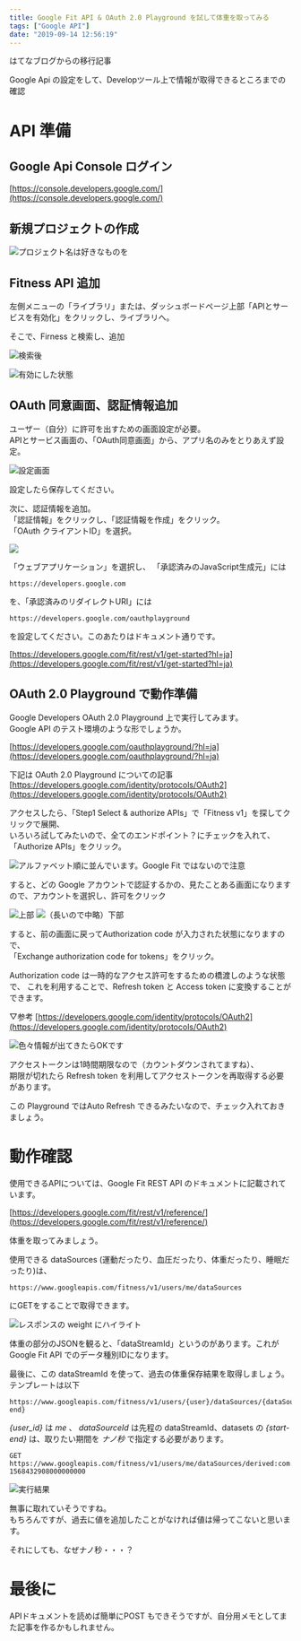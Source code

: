 ```yaml
---
title: Google Fit API & OAuth 2.0 Playground を試して体重を取ってみる
tags: ["Google API"]
date: "2019-09-14 12:56:19"
---
```


<div class="alert info">
はてなブログからの移行記事
</div>

Google Api の設定をして、Developツール上で情報が取得できるところまでの確認

# API 準備

## Google Api Console ログイン

[https://console.developers.google.com/](https://console.developers.google.com/)

## 新規プロジェクトの作成

![プロジェクト名は好きなものを](20190914120413.png)

## Fitness API 追加

左側メニューの「ライブラリ」または、ダッシュボードページ上部「APIとサービスを有効化」をクリックし、ライブラリへ。

そこで、Firness と検索し、追加

![検索後](20190914120609.png)

![有効にした状態](20190914120716.png)

## OAuth 同意画面、認証情報追加

ユーザー（自分）に許可を出すための画面設定が必要。  
APIとサービス画面の、「OAuth同意画面」から、アプリ名のみをとりあえず設定。

![設定画面](20190914121004.png)

設定したら保存してください。

次に、認証情報を追加。  
「認証情報」をクリックし、「認証情報を作成」をクリック。  
「OAuth クライアントID」を選択。

![](20190914121124.png)

「ウェブアプリケーション」を選択し、
「承認済みのJavaScript生成元」には
```
https://developers.google.com
```
を、「承認済みのリダイレクトURI」には
```
https://developers.google.com/oauthplayground
```
を設定してください。このあたりはドキュメント通りです。

[https://developers.google.com/fit/rest/v1/get-started?hl=ja](https://developers.google.com/fit/rest/v1/get-started?hl=ja)

## OAuth 2.0 Playground で動作準備

Google Developers OAuth 2.0 Playground 上で実行してみます。  
Google API のテスト環境のような形でしょうか。

[https://developers.google.com/oauthplayground/?hl=ja](https://developers.google.com/oauthplayground/?hl=ja)

下記は OAuth 2.0 Playground についての記事
[https://developers.google.com/identity/protocols/OAuth2](https://developers.google.com/identity/protocols/OAuth2)

アクセスしたら、「Step1 Select & authorize APIs」で「Fitness v1」を探してクリックで展開、  
いろいろ試してみたいので、全てのエンドポイント？にチェックを入れて、「Authorize APIs」をクリック。

![アルファベット順に並んでいます。Google Fit ではないので注意](20190914121905.png)

すると、どの Google アカウントで認証するかの、見たことある画面になりますので、アカウントを選択し、許可をクリック

![上部](20190914122229.png)
![（長いので中略）下部](20190914122042.png)

すると、前の画面に戻ってAuthorization code が入力された状態になりますので、  
「Exchange authorization code for tokens」をクリック。  

Authorization code は一時的なアクセス許可をするための橋渡しのような状態で、
これを利用することで、Refresh token と Access token に変換することができます。

▽参考
[https://developers.google.com/identity/protocols/OAuth2](https://developers.google.com/identity/protocols/OAuth2)

![色々情報が出てきたらOKです](20190914122627.png)

アクセストークンは1時間期限なので（カウントダウンされてますね）、  
期限が切れたら Refresh token を利用してアクセストークンを再取得する必要があります。

この Playground ではAuto Refresh できるみたいなので、チェック入れておきましょう。

# 動作確認

使用できるAPIについては、Google Fit REST API のドキュメントに記載されています。

[https://developers.google.com/fit/rest/v1/reference/](https://developers.google.com/fit/rest/v1/reference/)

体重を取ってみましょう。

使用できる dataSources (運動だったり、血圧だったり、体重だったり、睡眠だったり)は、
```
https://www.googleapis.com/fitness/v1/users/me/dataSources
```
にGETをすることで取得できます。

![レスポンスの weight にハイライト](20190914123052.png)

体重の部分のJSONを観ると、「dataStreamId」というのがあります。これが Google Fit API でのデータ種別IDになります。

最後に、この dataStreamId を使って、過去の体重保存結果を取得しましょう。  
テンプレートは以下
```
https://www.googleapis.com/fitness/v1/users/{user}/dataSources/{dataSourceId}/datasets/{start-end}
```

*{user_id}* は *me* 、 *dataSourceId* は先程の dataStreamId、datasets の *{start-end}* は、取りたい期間を *ナノ秒* で指定する必要があります。
```
GET https://www.googleapis.com/fitness/v1/users/me/dataSources/derived:com.google.weight:com.google.android.gms:merge_weight/datasets/0-1568432908000000000
```

![実行結果](20190914125223.png)

無事に取れていそうですね。  
もちろんですが、過去に値を追加したことがなければ値は帰ってこないと思います。

それにしても、なぜナノ秒・・・？

# 最後に

APIドキュメントを読めば簡単にPOST もできそうですが、自分用メモとしてまた記事を作るかもしれません。


